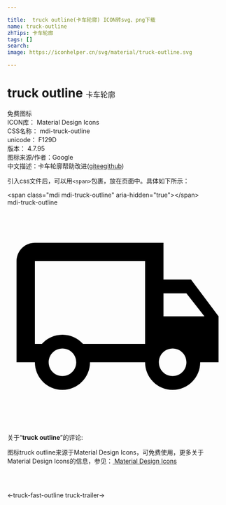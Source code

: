 ```yaml
---

title:  truck outline(卡车轮廓) ICON转svg、png下载
name: truck-outline
zhTips: 卡车轮廓
tags: []
search: 
image: https://iconhelper.cn/svg/material/truck-outline.svg

---
```


# truck outline  <small style="font-size: 60%;font-weight: 100">卡车轮廓</small>


<div class="detail-page">
<p>
<span><span class="badge-success badge">免费图标</span> </span>
<br/>
<span>
ICON库：
<span class="badge-secondary badge">Material Design Icons</span> 
</span>
<br/>
<span>
CSS名称：
<span class="badge-secondary badge">mdi-truck-outline</span> 
</span>
<br/>
<span>
unicode：
<span class="badge-secondary badge">F129D</span> 
<copy-btn content='F129D' btn-title=""></copy-btn>
<copy-btn :content='String.fromCodePoint(parseInt("F129D", 16))' btn-title="复制U"></copy-btn>
</span>
<br/>
<span>
版本：
<span class="badge-secondary badge">4.7.95</span> 
</span>
<br/>
<span>图标来源/作者：<span class="badge-light badge">Google</span></span> 
<br/>
<span class="zh-detail">中文描述：<span class="badge-primary badge">卡车轮廓</span><span class="help-link"><span>帮助改进</span>(<a href="https://gitee.com/liuwave/icon-helper/edit/master/json/material/truck-outline.json" target="_blank" rel="noopener noreferrer">gitee</a><a href="https://github.com/liuwave/icon-helper/edit/master/json/material/truck-outline.json" target="_blank" rel="noopener noreferrer">github</a></span>)</span><br/>
</p>
</div>
<div class="alert alert-dark">
  <i class="mdi mdi-truck-outline mdi-48px"></i>
  <i class="mdi mdi-truck-outline mdi-36px"></i>
  <i class="mdi mdi-truck-outline mdi-24px"></i>
  <i class="mdi mdi-truck-outline mdi-18px"></i>
</div>
<div>
  <p>引入css文件后，可以用<code>&lt;span&gt;</code>包裹，放在页面中。具体如下所示：    
  </p>
  <div class="alert alert-primary" style="font-size: 14px">
    &lt;span class="mdi mdi-truck-outline" aria-hidden="true"&gt;&lt;/span&gt;
    <copy-btn content='<span class="mdi mdi-truck-outline" aria-hidden="true"></span>'></copy-btn>
  </div>
  <div class="alert alert-secondary">
    <i class="mdi mdi-truck-outline"
    style="font-size: 24px"
    aria-hidden="true"></i> mdi-truck-outline
    <copy-btn content="mdi-truck-outline" btn-title="复制图标名称"></copy-btn>
  </div>
</div>
<div id="svg" class="svg-wrap">
<svg xmlns="http://www.w3.org/2000/svg" viewBox="0 0 24 24"><path d="M18 18.5C18.83 18.5 19.5 17.83 19.5 17C19.5 16.17 18.83 15.5 18 15.5C17.17 15.5 16.5 16.17 16.5 17C16.5 17.83 17.17 18.5 18 18.5M19.5 9.5H17V12H21.46L19.5 9.5M6 18.5C6.83 18.5 7.5 17.83 7.5 17C7.5 16.17 6.83 15.5 6 15.5C5.17 15.5 4.5 16.17 4.5 17C4.5 17.83 5.17 18.5 6 18.5M20 8L23 12V17H21C21 18.66 19.66 20 18 20C16.34 20 15 18.66 15 17H9C9 18.66 7.66 20 6 20C4.34 20 3 18.66 3 17H1V6C1 4.89 1.89 4 3 4H17V8H20M3 6V15H3.76C4.31 14.39 5.11 14 6 14C6.89 14 7.69 14.39 8.24 15H15V6H3Z" /></svg>
</div>
<detail full-name='mdi-truck-outline'></detail>
<div class="icon-detail__container">
<p>关于“<b>truck outline</b>”的评论:</p>
</div>
<Vssue title="关于“truck outline”的评论" />    
<div><p>图标truck outline来源于Material Design Icons，可免费使用，更多关于 Material Design Icons的信息，参见：<a target="_blank" href="https://iconhelper.cn/material.html"> Material Design Icons</a>
</p></div>

<div style="padding:2rem 0 " class="page-nav"><p class="inner"><span class="prev">←<router-link to="/icon/truck-fast-outline.html">truck-fast-outline</router-link></span> <span class="next"><router-link to="/icon/truck-trailer.html">truck-trailer</router-link>→</span></p></div>

